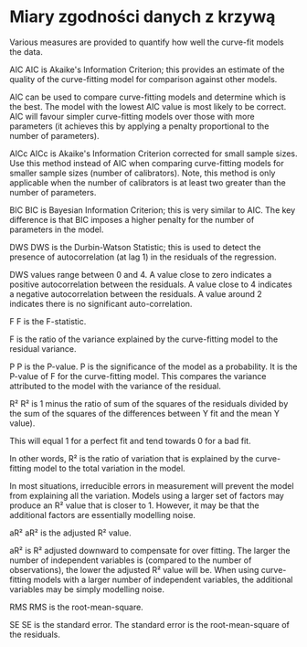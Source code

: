 # Miary zgodności danych z krzywą

Various measures are provided to quantify how well the curve-fit models the data.

AIC
AIC is Akaike's Information Criterion; this provides an estimate of the quality of the curve-fitting model for comparison against other models.

AIC can be used to compare curve-fitting models and determine which is the best. The model with the lowest AIC value is most likely to be correct. AIC will favour simpler curve-fitting models over those with more parameters (it achieves this by applying a penalty proportional to the number of parameters).

AICc
AICc is Akaike's Information Criterion corrected for small sample sizes. Use this method instead of AIC when comparing curve-fitting models for smaller sample sizes (number of calibrators). Note, this method is only applicable when the number of calibrators is at least two greater than the number of parameters.

BIC
BIC is Bayesian Information Criterion; this is very similar to AIC. The key difference is that BIC imposes a higher penalty for the number of parameters in the model.

DWS
DWS is the Durbin-Watson Statistic; this is used to detect the presence of autocorrelation (at lag 1) in the residuals of the regression.

DWS values range between 0 and 4. A value close to zero indicates a positive autocorrelation between the residuals. A value close to 4 indicates a negative autocorrelation between the residuals. A value around 2 indicates there is no significant auto-correlation.

F
F is the F-statistic.

F is the ratio of the variance explained by the curve-fitting model to the residual variance.

P
P is the P-value. P is the significance of the model as a probability. It is the P-value of F for the curve-fitting model. This compares the variance attributed to the model with the variance of the residual.

R²
R² is 1 minus the ratio of sum of the squares of the residuals divided by the sum of the squares of the differences between Y fit and the mean Y value).

This will equal 1 for a perfect fit and tend towards 0 for a bad fit.

In other words, R² is the ratio of variation that is explained by the curve-fitting model to the total variation in the model.

In most situations, irreducible errors in measurement will prevent the model from explaining all the variation. Models using a larger set of factors may produce an R² value that is closer to 1. However, it may be that the additional factors are essentially modelling noise.

aR²
aR² is the adjusted R² value.

aR² is R² adjusted downward to compensate for over fitting. The larger the number of independent variables is (compared to the number of observations), the lower the adjusted R² value will be. When using curve-fitting models with a larger number of independent variables, the additional variables may be simply modelling noise.

RMS
RMS is the root-mean-square.

SE
SE is the standard error. The standard error is the root-mean-square of the residuals.
